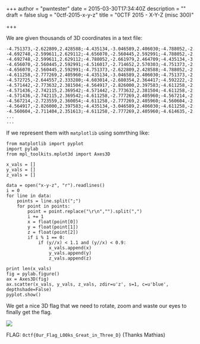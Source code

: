 +++
author = "pwntester"
date = 2015-03-30T17:34:40Z
description = ""
draft = false
slug = "0ctf-2015-x-y-z"
title = "0CTF 2015 - X-Y-Z (misc 300)"

+++

We are given thousands of 3D coordinates in a text file:
```lang-raw
-4.751373,-2.622809,2.428588;-4.435134,-3.046589,2.406030;-4.788052,-2.661979,2.464709
-4.692748,-2.599611,2.629112;-4.656070,-2.560445,2.592991;-4.788052,-2.661979,2.464709
-4.692748,-2.599611,2.629112;-4.788052,-2.661979,2.464709;-4.435134,-3.046589,2.406030
-4.656070,-2.560445,2.592991;-4.516017,-2.714652,2.570303;-4.751373,-2.622809,2.428588
-4.656070,-2.560445,2.592991;-4.751373,-2.622809,2.428588;-4.788052,-2.661979,2.464709
-4.611258,-2.777269,2.405960;-4.435134,-3.046589,2.406030;-4.751373,-2.622809,2.428588
-4.572725,-2.644557,2.333280;-4.603014,-2.680354,2.364417;-4.592222,-2.663824,2.351891
-4.571442,-2.773632,2.381504;-4.564917,-2.826000,2.397583;-4.611258,-2.777269,2.405960
-4.571436,-2.742115,2.369542;-4.571442,-2.773632,2.381504;-4.611258,-2.777269,2.405960
-4.571436,-2.742115,2.369542;-4.611258,-2.777269,2.405960;-4.567214,-2.723559,2.360054
-4.567214,-2.723559,2.360054;-4.611258,-2.777269,2.405960;-4.560604,-2.711404,2.351613
-4.564917,-2.826000,2.397583;-4.435134,-3.046589,2.406030;-4.611258,-2.777269,2.405960
-4.560604,-2.711404,2.351613;-4.611258,-2.777269,2.405960;-4.614635,-2.748184,2.396883
...
...
```

If we represent them with `matplotlib` using somrthing like:
```lang-python line-numbers
from matplotlib import pyplot
import pylab
from mpl_toolkits.mplot3d import Axes3D

x_vals = []
y_vals = []
z_vals = []

data = open("x-y-z", "r").readlines()
i = 0
for line in data:
	points = line.split(";")
	for point in points:
		point = point.replace("\r\n","").split(",")
		i += 1
		x = float(point[0])
		y = float(point[1])
		z = float(point[2])
		if i % 1 == 0:
			if (y//x) < 1.1 and (y//x) < 0.9:
				x_vals.append(x)
				y_vals.append(y)
				z_vals.append(z)

print len(x_vals)
fig = pylab.figure()
ax = Axes3D(fig)
ax.scatter(x_vals, y_vals, z_vals, zdir=u'z', s=1, c=u'blue', depthshade=False)
pyplot.show()
```

We get a nice 3D flag that we need to rotate, zoom and waste our eyes to finally get the flag.

![](/images/2015/Mar/Screen-Shot-2015-03-30-at-19-34-20.png)

FLAG: `0ctf{0ur_Flag_L00ks_Great_in_Three_D}` (Thanks Mathias)
